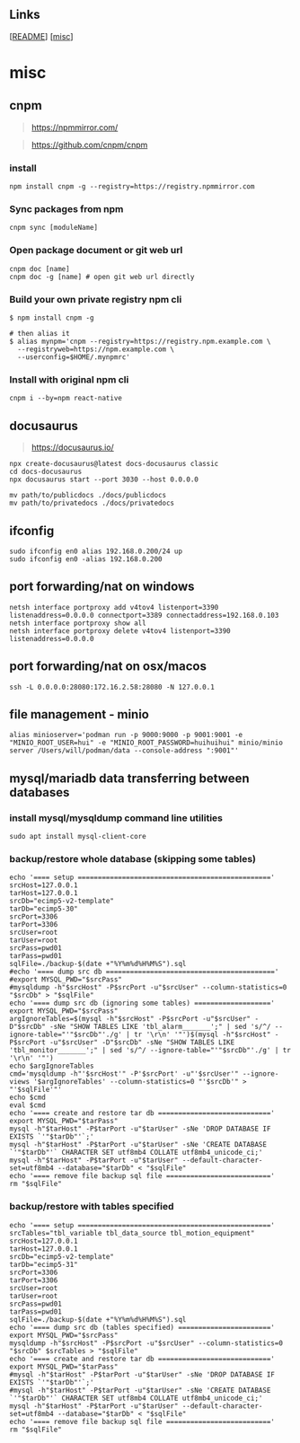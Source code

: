 ## Links
[[README](../README.md)]
[[misc](<../doc/misc.md>)]

# misc

## cnpm

> https://npmmirror.com/

> https://github.com/cnpm/cnpm

### install

```
npm install cnpm -g --registry=https://registry.npmmirror.com
```

### Sync packages from npm

```
cnpm sync [moduleName]
```

### Open package document or git web url

```
cnpm doc [name]
cnpm doc -g [name] # open git web url directly
```

### Build your own private registry npm cli

```
$ npm install cnpm -g

# then alias it
$ alias mynpm='cnpm --registry=https://registry.npm.example.com \
  --registryweb=https://npm.example.com \
  --userconfig=$HOME/.mynpmrc'
```

### Install with original npm cli

```
cnpm i --by=npm react-native
```

## docusaurus

> https://docusaurus.io/

```
npx create-docusaurus@latest docs-docusaurus classic
cd docs-docusaurus
npx docusaurus start --port 3030 --host 0.0.0.0

mv path/to/publicdocs ./docs/publicdocs
mv path/to/privatedocs ./docs/privatedocs
```

## ifconfig

```shell
sudo ifconfig en0 alias 192.168.0.200/24 up
sudo ifconfig en0 -alias 192.168.0.200
```

## port forwarding/nat on windows
```
netsh interface portproxy add v4tov4 listenport=3390 listenaddress=0.0.0.0 connectport=3389 connectaddress=192.168.0.103
netsh interface portproxy show all
netsh interface portproxy delete v4tov4 listenport=3390 listenaddress=0.0.0.0
```

## port forwarding/nat on osx/macos
```
ssh -L 0.0.0.0:28080:172.16.2.58:28080 -N 127.0.0.1
```

## file management - minio
```
alias minioserver='podman run -p 9000:9000 -p 9001:9001 -e "MINIO_ROOT_USER=hui" -e "MINIO_ROOT_PASSWORD=huihuihui" minio/minio server /Users/will/podman/data --console-address ":9001"'
```

## mysql/mariadb data transferring between databases

### install mysql/mysqldump command line utilities

```shell
sudo apt install mysql-client-core
```

### backup/restore whole database (skipping some tables)

```shell
echo '==== setup ================================================'
srcHost=127.0.0.1
tarHost=127.0.0.1
srcDb="ecimp5-v2-template"
tarDb="ecimp5-30"
srcPort=3306
tarPort=3306
srcUser=root
tarUser=root
srcPass=pwd01
tarPass=pwd01
sqlFile=./backup-$(date +"%Y%m%d%H%M%S").sql
#echo '==== dump src db =========================================='
#export MYSQL_PWD="$srcPass"
#mysqldump -h"$srcHost" -P$srcPort -u"$srcUser" --column-statistics=0 "$srcDb" > "$sqlFile"
echo '==== dump src db (ignoring some tables) ==================='
export MYSQL_PWD="$srcPass"
argIgnoreTables=$(mysql -h"$srcHost" -P$srcPort -u"$srcUser" -D"$srcDb" -sNe "SHOW TABLES LIKE 'tbl_alarm_______';" | sed 's/^/ --ignore-table="'"$srcDb"'./g' | tr '\r\n' '"')$(mysql -h"$srcHost" -P$srcPort -u"$srcUser" -D"$srcDb" -sNe "SHOW TABLES LIKE 'tbl_monitor_______';" | sed 's/^/ --ignore-table="'"$srcDb"'./g' | tr '\r\n' '"')
echo $argIgnoreTables
cmd='mysqldump -h"'$srcHost'" -P'$srcPort' -u"'$srcUser'" --ignore-views '$argIgnoreTables' --column-statistics=0 "'$srcDb'" > "'$sqlFile'"'
echo $cmd
eval $cmd
echo '==== create and restore tar db ============================'
export MYSQL_PWD="$tarPass"
mysql -h"$tarHost" -P$tarPort -u"$tarUser" -sNe 'DROP DATABASE IF EXISTS `'"$tarDb"'`;'
mysql -h"$tarHost" -P$tarPort -u"$tarUser" -sNe 'CREATE DATABASE `'"$tarDb"'` CHARACTER SET utf8mb4 COLLATE utf8mb4_unicode_ci;'
mysql -h"$tarHost" -P$tarPort -u"$tarUser" --default-character-set=utf8mb4 --database="$tarDb" < "$sqlFile"
echo '==== remove file backup sql file =========================='
rm "$sqlFile"
```

### backup/restore with tables specified

```shell
echo '==== setup ================================================'
srcTables="tbl_variable tbl_data_source tbl_motion_equipment"
srcHost=127.0.0.1
tarHost=127.0.0.1
srcDb="ecimp5-v2-template"
tarDb="ecimp5-31"
srcPort=3306
tarPort=3306
srcUser=root
tarUser=root
srcPass=pwd01
tarPass=pwd01
sqlFile=./backup-$(date +"%Y%m%d%H%M%S").sql
echo '==== dump src db (tables specified) ======================='
export MYSQL_PWD="$srcPass"
mysqldump -h"$srcHost" -P$srcPort -u"$srcUser" --column-statistics=0 "$srcDb" $srcTables > "$sqlFile"
echo '==== create and restore tar db ============================'
export MYSQL_PWD="$tarPass"
#mysql -h"$tarHost" -P$tarPort -u"$tarUser" -sNe 'DROP DATABASE IF EXISTS `'"$tarDb"'`;'
#mysql -h"$tarHost" -P$tarPort -u"$tarUser" -sNe 'CREATE DATABASE `'"$tarDb"'` CHARACTER SET utf8mb4 COLLATE utf8mb4_unicode_ci;'
mysql -h"$tarHost" -P$tarPort -u"$tarUser" --default-character-set=utf8mb4 --database="$tarDb" < "$sqlFile"
echo '==== remove file backup sql file =========================='
rm "$sqlFile"
```


